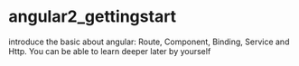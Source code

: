 # angular2_gettingstart
introduce the basic about angular: Route, Component, Binding, Service and Http. You can be able to learn deeper later by yourself
